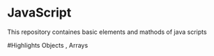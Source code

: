 # JavaScript
This repository containes basic elements and mathods of java scripts 

#Highlights
Objects , Arrays
